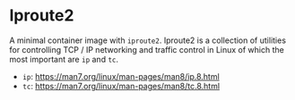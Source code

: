 # Iproute2

A minimal container image with `iproute2`. Iproute2 is a collection of utilities for controlling TCP / IP networking and traffic control in Linux of which the most important are `ip` and `tc`.

- `ip`: https://man7.org/linux/man-pages/man8/ip.8.html
- `tc`: https://man7.org/linux/man-pages/man8/tc.8.html
